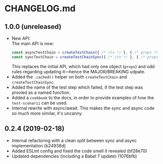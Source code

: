 # CHANGELOG.md

## 1.0.0 (unreleased)

  - New API:  
    The main API is now:  
    ```js
    const asyncTestChain = createTestChain({ /* ctx */ }, { /* props */ })  
    const syncTestChain = createTestChainSync({ /* ctx */ }, { /* props */ })  
    ```
    This replaces the initial API, which had only one object (`props`) and odd rules regarding updating it—hence the MAJOR/BREAKING udpate.
  - Added the `.cached()` helper on both `createTestChain` and `createTestChainSync`.  
  - Added the name of the test step which failed, if the test step was provied as a named function.
  - Added a `cookbook` to the docs, in order to provide examples of how the `test-scenarii` can be used.
  - Internal rewrite with async/await. This makes the sync and async code so much more similar, it's uncanny.

## 0.2.4 (2019-02-18)

  - Internal refactoring with a clean split between sync and async implementation (b24938d)
  - Added ESLint config and fixed the code smell it revealed (bf28e70)
  - Updated dependencies (including a Babel 7 update) (1076bfb)
